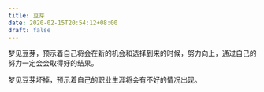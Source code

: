 ```yaml
---
title: 豆芽
date: 2020-02-15T20:54:12+08:00
draft: false
---
```


梦见豆芽，预示着自己将会在新的机会和选择到来的时候，努力向上，通过自己的努力一定会会取得好的结果。



梦见豆芽坏掉，预示着自己的职业生涯将会有不好的情况出现。

